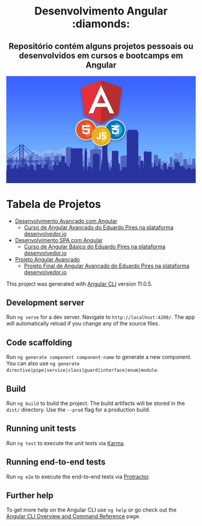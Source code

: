 <h1 align="center">Desenvolvimento Angular :diamonds:</h1>
<h2 align="center">Repositório contém alguns projetos pessoais ou desenvolvidos em cursos e bootcamps em Angular</h2>
<img align="center" src="https://github.com/PedroPadilhaPortella/Desenvolvimento_Angular/blob/main/.github/background.jpeg">



Tabela de Projetos
=================
<!--ts-->
   * [Desenvolvimento Avançado com Angular](#/tree/main/Desenvolvimento%20Avançado%20com%20Angular)
     * [Curso de Angular Avançado do Eduardo Pires na plataforma <a href="desenvolvedor.io">desenvolvedor.io</a>](#Projeto-Angular-Avançado)
   * [Desenvolvimento SPA com Angular](#Desenvolvimento-SPA-com-Angular)
     * [Curso de Angular Básico do Eduardo Pires na plataforma <a href="desenvolvedor.io">desenvolvedor.io</a>](#Projeto-Angular-Avançado)
   * [Projeto Angular Avançado](Projeto-Angular-Avançado)
     * [Projeto Final de Angular Avançado do Eduardo Pires na plataforma <a href="desenvolvedor.io">desenvolvedor.io</a>](#Projeto-Angular-Avançado)
<!--te-->

This project was generated with [Angular CLI](https://github.com/angular/angular-cli) version 11.0.5.

## Development server

Run `ng serve` for a dev server. Navigate to `http://localhost:4200/`. The app will automatically reload if you change any of the source files.

## Code scaffolding

Run `ng generate component component-name` to generate a new component. You can also use `ng generate directive|pipe|service|class|guard|interface|enum|module`.

## Build

Run `ng build` to build the project. The build artifacts will be stored in the `dist/` directory. Use the `--prod` flag for a production build.

## Running unit tests

Run `ng test` to execute the unit tests via [Karma](https://karma-runner.github.io).

## Running end-to-end tests

Run `ng e2e` to execute the end-to-end tests via [Protractor](http://www.protractortest.org/).

## Further help

To get more help on the Angular CLI use `ng help` or go check out the [Angular CLI Overview and Command Reference](https://angular.io/cli) page.
